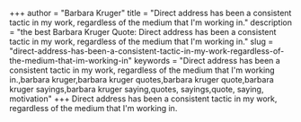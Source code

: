 +++
author = "Barbara Kruger"
title = "Direct address has been a consistent tactic in my work, regardless of the medium that I'm working in."
description = "the best Barbara Kruger Quote: Direct address has been a consistent tactic in my work, regardless of the medium that I'm working in."
slug = "direct-address-has-been-a-consistent-tactic-in-my-work-regardless-of-the-medium-that-im-working-in"
keywords = "Direct address has been a consistent tactic in my work, regardless of the medium that I'm working in.,barbara kruger,barbara kruger quotes,barbara kruger quote,barbara kruger sayings,barbara kruger saying,quotes, sayings,quote, saying, motivation"
+++
Direct address has been a consistent tactic in my work, regardless of the medium that I'm working in.
